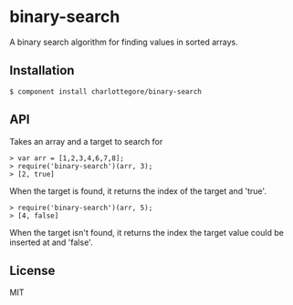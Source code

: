 # binary-search

  A binary search algorithm for finding values in sorted arrays.

## Installation

    $ component install charlottegore/binary-search

## API

  Takes an array and a target to search for

    > var arr = [1,2,3,4,6,7,8];
    > require('binary-search')(arr, 3);
    > [2, true]
    
  When the target is found, it returns the index of the target and 'true'.  
  
    > require('binary-search')(arr, 5);
    > [4, false]
    
  When the target isn't found, it returns the index the target value could be inserted at and 'false'.
    

## License

  MIT
